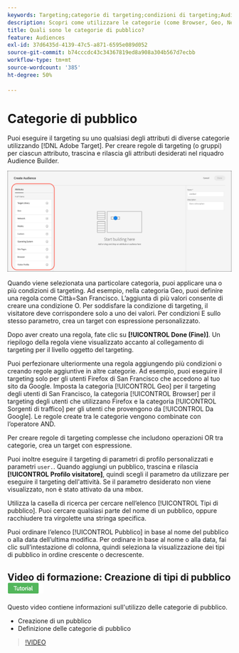 ```yaml
---
keywords: Targeting;categorie di targeting;condizioni di targeting;Audience Manager;parametri di profilo personalizzati;profilo visitatore;parametri utente personalizzati;regole di targeting
description: Scopri come utilizzare le categorie (come Browser, Geo, Network, Operating System, Visitor Profile) per eseguire il targeting del contenuto.
title: Quali sono le categorie di pubblico?
feature: Audiences
exl-id: 37d6435d-4139-47c5-a871-6595e089d052
source-git-commit: b74cccdc43c34367819ed8a908a304b567d7ecbb
workflow-type: tm+mt
source-wordcount: '385'
ht-degree: 50%

---
```


# Categorie di pubblico

Puoi eseguire il targeting su uno qualsiasi degli attributi di diverse categorie utilizzando [!DNL Adobe Target]. Per creare regole di targeting (o gruppi) per ciascun attributo, trascina e rilascia gli attributi desiderati nel riquadro Audience Builder.

![Attributi per il pubblico](/help/c-target/c-audiences/assets/attributes.png)

Quando viene selezionata una particolare categoria, puoi applicare una o più condizioni di targeting. Ad esempio, nella categoria Geo, puoi definire una regola come Città=San Francisco. Lʼaggiunta di più valori consente di creare una condizione O. Per soddisfare la condizione di targeting, il visitatore deve corrispondere solo a uno dei valori. Per condizioni E sullo stesso parametro, crea un target con espressione personalizzato.

Dopo aver creato una regola, fate clic su **[!UICONTROL Done (Fine)]**. Un riepilogo della regola viene visualizzato accanto al collegamento di targeting per il livello oggetto del targeting.

Puoi perfezionare ulteriormente una regola aggiungendo più condizioni o creando regole aggiuntive in altre categorie. Ad esempio, puoi eseguire il targeting solo per gli utenti Firefox di San Francisco che accedono al tuo sito da Google. Imposta la categoria [!UICONTROL Geo] per il targeting degli utenti di San Francisco, la categoria [!UICONTROL Browser] per il targeting degli utenti che utilizzano Firefox e la categoria [!UICONTROL Sorgenti di traffico] per gli utenti che provengono da [!UICONTROL Da Google]. Le regole create tra le categorie vengono combinate con l’operatore AND.

Per creare regole di targeting complesse che includono operazioni OR tra categorie, crea un target con espressione.

Puoi inoltre eseguire il targeting di parametri di profilo personalizzati e parametri `user.`. Quando aggiungi un pubblico, trascina e rilascia **[!UICONTROL Profilo visitatore]**, quindi scegli il parametro da utilizzare per eseguire il targeting dell&#39;attività. Se il parametro desiderato non viene visualizzato, non è stato attivato da una mbox.

Utilizza la casella di ricerca per cercare nellʼelenco [!UICONTROL Tipi di pubblico]. Puoi cercare qualsiasi parte del nome di un pubblico, oppure racchiudere tra virgolette una stringa specifica.

Puoi ordinare l’elenco [!UICONTROL Pubblico] in base al nome del pubblico o alla data dell’ultima modifica. Per ordinare in base al nome o alla data, fai clic sull’intestazione di colonna, quindi seleziona la visualizzazione dei tipi di pubblico in ordine crescente o decrescente.

## Video di formazione: Creazione di tipi di pubblico ![Badge tutorial](/help/assets/tutorial.png)

Questo video contiene informazioni sull&#39;utilizzo delle categorie di pubblico.

* Creazione di un pubblico
* Definizione delle categorie di pubblico

>[!VIDEO](https://video.tv.adobe.com/v/17392)
